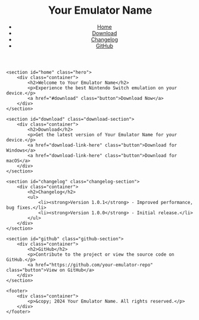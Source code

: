 <!DOCTYPE html>
<html lang="en">
<head>
    <meta charset="UTF-8">
    <meta name="viewport" content="width=device-width, initial-scale=1.0">
    <title>Your Emulator Name</title>
    <link rel="stylesheet" href="styles.css">
</head>
<body>
    <header>
        <div class="container">
            <h1>Your Emulator Name</h1>
            <nav>
                <ul>
                    <li><a href="#home">Home</a></li>
                    <li><a href="#download">Download</a></li>
                    <li><a href="#changelog">Changelog</a></li>
                    <li><a href="#github">GitHub</a></li>
                </ul>
            </nav>
        </div>
    </header>

    <section id="home" class="hero">
        <div class="container">
            <h2>Welcome to Your Emulator Name</h2>
            <p>Experience the best Nintendo Switch emulation on your device.</p>
            <a href="#download" class="button">Download Now</a>
        </div>
    </section>

    <section id="download" class="download-section">
        <div class="container">
            <h2>Download</h2>
            <p>Get the latest version of Your Emulator Name for your device.</p>
            <a href="download-link-here" class="button">Download for Windows</a>
            <a href="download-link-here" class="button">Download for macOS</a>
        </div>
    </section>

    <section id="changelog" class="changelog-section">
        <div class="container">
            <h2>Changelog</h2>
            <ul>
                <li><strong>Version 1.0.1</strong> - Improved performance, bug fixes.</li>
                <li><strong>Version 1.0.0</strong> - Initial release.</li>
            </ul>
        </div>
    </section>

    <section id="github" class="github-section">
        <div class="container">
            <h2>GitHub</h2>
            <p>Contribute to the project or view the source code on GitHub.</p>
            <a href="https://github.com/your-emulator-repo" class="button">View on GitHub</a>
        </div>
    </section>

    <footer>
        <div class="container">
            <p>&copy; 2024 Your Emulator Name. All rights reserved.</p>
        </div>
    </footer>
</body>
</html>
